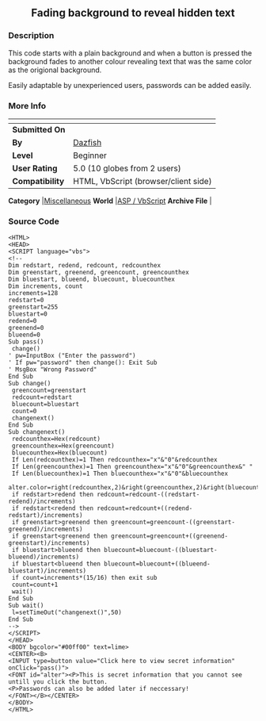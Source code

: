 ﻿<div align="center">

## Fading background to reveal hidden text


</div>

### Description

This code starts with a plain background and when a button is pressed the background fades to another colour revealing text that was the same color as the origional background.

Easily adaptable by unexperienced users, passwords can be added easily.
 
### More Info
 


<span>             |<span>
---                |---
**Submitted On**   |
**By**             |[Dazfish](https://github.com/Planet-Source-Code/PSCIndex/blob/master/ByAuthor/dazfish.md)
**Level**          |Beginner
**User Rating**    |5.0 (10 globes from 2 users)
**Compatibility**  |HTML, VbScript \(browser/client side\)

**Category**       |[Miscellaneous](https://github.com/Planet-Source-Code/PSCIndex/blob/master/ByCategory/miscellaneous__4-1.md)
**World**          |[ASP / VbScript](https://github.com/Planet-Source-Code/PSCIndex/blob/master/ByWorld/asp-vbscript.md)
**Archive File**   |[](https://github.com/Planet-Source-Code/dazfish-fading-background-to-reveal-hidden-text__4-6310/archive/master.zip)





### Source Code

```
<HTML>
<HEAD>
<SCRIPT language="vbs">
<!--
Dim redstart, redend, redcount, redcounthex
Dim greenstart, greenend, greencount, greencounthex
Dim bluestart, blueend, bluecount, bluecounthex
Dim increments, count
increments=128
redstart=0
greenstart=255
bluestart=0
redend=0
greenend=0
blueend=0
Sub pass()
 change()
' pw=InputBox ("Enter the password")
' If pw="password" then change(): Exit Sub
' MsgBox "Wrong Password"
End Sub
Sub change()
 greencount=greenstart
 redcount=redstart
 bluecount=bluestart
 count=0
 changenext()
End Sub
Sub changenext()
 redcounthex=Hex(redcount)
 greencounthex=Hex(greencount)
 bluecounthex=Hex(bluecount)
 If Len(redcounthex)=1 Then redcounthex="x"&"0"&redcounthex
 If Len(greencounthex)=1 Then greencounthex="x"&"0"&greencounthex&" "
 If Len(bluecounthex)=1 Then bluecounthex="x"&"0"&bluecounthex
 alter.color=right(redcounthex,2)&right(greencounthex,2)&right(bluecounthex,2)
 if redstart>redend then redcount=redcount-((redstart-redend)/increments)
 if redstart<redend then redcount=redcount+((redend-redstart)/increments)
 if greenstart>greenend then greencount=greencount-((greenstart-greenend)/increments)
 if greenstart<greenend then greencount=greencount+((greenend-greenstart)/increments)
 if bluestart>blueend then bluecount=bluecount-((bluestart-blueend)/increments)
 if bluestart<blueend then bluecount=bluecount+((blueend-bluestart)/increments)
 if count=increments*(15/16) then exit sub
 count=count+1
 wait()
End Sub
Sub wait()
 l=setTimeOut("changenext()",50)
End Sub
-->
</SCRIPT>
</HEAD>
<BODY bgcolor="#00ff00" text=lime>
<CENTER><B>
<INPUT type=button value="Click here to view secret information" onClick="pass()">
<FONT id="alter"><P>This is secret information that you cannot see untill you click the button.
<P>Passwords can also be added later if neccessary!
</FONT></B></CENTER>
</BODY>
</HTML>
```

